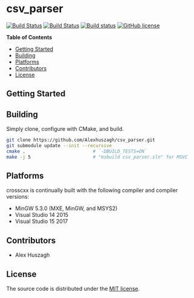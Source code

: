 csv_parser
==========

[![Build Status](https://travis-ci.org/Alexhuszagh/csv_parser.svg?branch=master)](https://travis-ci.org/Alexhuszagh/csv_parser)
[![Build Status](https://tea-ci.org/api/badges/Alexhuszagh/csv_parser/status.svg)](https://tea-ci.org/Alexhuszagh/csv_parser)
[![Build status](https://ci.appveyor.com/api/projects/status/jx4mmgo25myx9u9i?svg=true)](https://ci.appveyor.com/project/Alexhuszagh/csv_parser)
[![GitHub license](https://img.shields.io/badge/license-MIT-blue.svg)](https://github.com/Alexhuszagh/csv_parser/blob/master/LICENSE.md)

**Table of Contents**

- [Getting Started](#getting-started)
- [Building](#building)
- [Platforms](#platforms)
- [Contributors](#contributors)
- [License](#license)

## Getting Started

## Building

Simply clone, configure with CMake, and build.

```bash
git clone https://github.com/Alexhuszagh/csv_parser.git
git submodule update --init --recursive
cmake .                         # `-DBUILD_TESTS=ON`
make -j 5                       # "msbuild csv_parser.sln" for MSVC
```


## Platforms

crosscxx is continually built with the following compiler and compiler versions:

- MinGW 5.3.0 (MXE, MinGW, and MSYS2) 
- Visual Studio 14 2015
- Visual Studio 15 2017

## Contributors

- Alex Huszagh

## License

The source code is distributed under the [MIT license](LICENSE.md).

